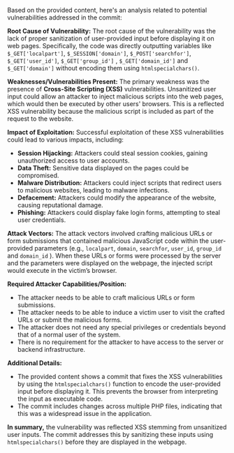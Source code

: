 Based on the provided content, here's an analysis related to potential vulnerabilities addressed in the commit:

**Root Cause of Vulnerability:**
The root cause of the vulnerability was the lack of proper sanitization of user-provided input before displaying it on web pages. Specifically, the code was directly outputting variables like `$_GET['localpart']`, `$_SESSION['domain']`, `$_POST['searchfor']`, `$_GET['user_id']`, `$_GET['group_id']` , `$_GET['domain_id']` and `$_GET['domain']` without encoding them using `htmlspecialchars()`.

**Weaknesses/Vulnerabilities Present:**
The primary weakness was the presence of **Cross-Site Scripting (XSS)** vulnerabilities. Unsanitized user input could allow an attacker to inject malicious scripts into the web pages, which would then be executed by other users' browsers. This is a reflected XSS vulnerability because the malicious script is included as part of the request to the website.

**Impact of Exploitation:**
Successful exploitation of these XSS vulnerabilities could lead to various impacts, including:

*   **Session Hijacking:** Attackers could steal session cookies, gaining unauthorized access to user accounts.
*   **Data Theft:** Sensitive data displayed on the pages could be compromised.
*   **Malware Distribution:** Attackers could inject scripts that redirect users to malicious websites, leading to malware infections.
*   **Defacement:** Attackers could modify the appearance of the website, causing reputational damage.
*   **Phishing:** Attackers could display fake login forms, attempting to steal user credentials.

**Attack Vectors:**
The attack vectors involved crafting malicious URLs or form submissions that contained malicious JavaScript code within the user-provided parameters (e.g., `localpart`, `domain`, `searchfor`, `user_id`, `group_id` and `domain_id` ). When these URLs or forms were processed by the server and the parameters were displayed on the webpage, the injected script would execute in the victim’s browser.

**Required Attacker Capabilities/Position:**
* The attacker needs to be able to craft malicious URLs or form submissions.
* The attacker needs to be able to induce a victim user to visit the crafted URLs or submit the malicious forms.
* The attacker does not need any special privileges or credentials beyond that of a normal user of the system.
* There is no requirement for the attacker to have access to the server or backend infrastructure.

**Additional Details:**

*   The provided content shows a commit that fixes the XSS vulnerabilities by using the `htmlspecialchars()` function to encode the user-provided input before displaying it. This prevents the browser from interpreting the input as executable code.
*   The commit includes changes across multiple PHP files, indicating that this was a widespread issue in the application.

**In summary,** the vulnerability was reflected XSS stemming from unsanitized user inputs. The commit addresses this by sanitizing these inputs using `htmlspecialchars()` before they are displayed in the webpage.